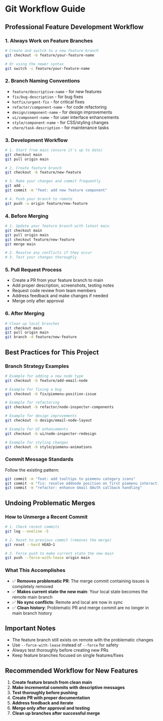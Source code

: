 # Git Workflow Guide

## Professional Feature Development Workflow

### 1. Always Work on Feature Branches

```bash
# Create and switch to a new feature branch
git checkout -b feature/your-feature-name

# Or using the newer syntax
git switch -c feature/your-feature-name
```

### 2. Branch Naming Conventions

- `feature/descriptive-name` - for new features
- `fix/bug-description` - for bug fixes
- `hotfix/urgent-fix` - for critical fixes
- `refactor/component-name` - for code refactoring
- `design/component-name` - for design improvements
- `ui/component-name` - for user interface enhancements
- `style/component-name` - for CSS/styling changes
- `chore/task-description` - for maintenance tasks

### 3. Development Workflow

```bash
# 1. Start from main (ensure it's up to date)
git checkout main
git pull origin main

# 2. Create feature branch
git checkout -b feature/new-feature

# 3. Make your changes and commit frequently
git add .
git commit -m "feat: add new feature component"

# 4. Push your branch to remote
git push -u origin feature/new-feature
```

### 4. Before Merging

```bash
# 1. Update your feature branch with latest main
git checkout main
git pull origin main
git checkout feature/new-feature
git merge main

# 2. Resolve any conflicts if they occur
# 3. Test your changes thoroughly
```

### 5. Pull Request Process

- Create a PR from your feature branch to main
- Add proper description, screenshots, testing notes
- Request code review from team members
- Address feedback and make changes if needed
- Merge only after approval

### 6. After Merging

```bash
# Clean up local branches
git checkout main
git pull origin main
git branch -d feature/new-feature
```

## Best Practices for This Project

### Branch Strategy Examples

```bash
# Example for adding a new node type
git checkout -b feature/add-email-node

# Example for fixing a bug
git checkout -b fix/piemenu-position-issue

# Example for refactoring
git checkout -b refactor/node-inspector-components

# Example for design improvements
git checkout -b design/email-node-layout

# Example for UI enhancements
git checkout -b ui/node-inspector-redesign

# Example for styling changes
git checkout -b style/piemenu-animations
```

### Commit Message Standards

Follow the existing pattern:
```bash
git commit -m "feat: add tooltips to piemenu category icons"
git commit -m "fix: resolve addnode position on first piemenu interaction"
git commit -m "refactor: enhance Gmail OAuth callback handling"
```

## Undoing Problematic Merges

### How to Unmerge a Recent Commit

```bash
# 1. Check recent commits
git log --oneline -5

# 2. Reset to previous commit (removes the merge)
git reset --hard HEAD~1

# 3. Force push to make current state the new main
git push --force-with-lease origin main
```

### What This Accomplishes

- ✅ **Removes problematic PR**: The merge commit containing issues is completely removed
- ✅ **Makes current state the new main**: Your local state becomes the remote main branch
- ✅ **No sync conflicts**: Remote and local are now in sync
- ✅ **Clean history**: Problematic PR and merge commit are no longer in main branch history

## Important Notes

- The feature branch still exists on remote with the problematic changes
- Use `--force-with-lease` instead of `--force` for safety
- Always test thoroughly before creating new PRs
- Keep feature branches focused on single features/fixes

## Recommended Workflow for New Features

1. **Create feature branch from clean main**
2. **Make incremental commits with descriptive messages**
3. **Test thoroughly before pushing**
4. **Create PR with proper documentation**
5. **Address feedback and iterate**
6. **Merge only after approval and testing**
7. **Clean up branches after successful merge**
